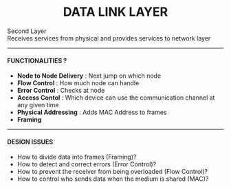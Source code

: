 # <center> DATA LINK LAYER

Second Layer  
Receives services from physical and provides services to network layer

---
#### FUNCTIONALITIES ?
- **Node to Node Delivery** : Next jump on which node
- **Flow Control** : How much node can handle  
- **Error Control** : Checks at node
- **Access Contol** : Which device can use the communication channel at any given time
- **Physical Addressing** : Adds MAC Address to frames
- **Framing**

---
#### DESIGN ISSUES
- How to divide data into frames (Framing)?
- How to detect and correct errors (Error Control)?
- How to prevent the receiver from being overloaded (Flow Control)?
- How to control who sends data when the medium is shared (MAC)?